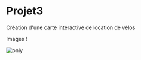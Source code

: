 # Projet3
Création d'une carte interactive de location de vélos


Images !

![only](https://user-images.githubusercontent.com/47330327/69797884-c093c180-11d0-11ea-93c5-d2c742fcaba6.jpg)
